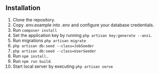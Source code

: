 





## Installation

1. Clone the repository.
2. Copy .env.example into .env and configure your database credentials.
3. Run `composer install`
4. Set the application key by running `php artisan key:generate --ansi`.
5. Run migrations `php artisan migrate`
5. `php artisan db:seed --class=JobSeeder`
6. `php artisan db:seed --class=UserSeeder`
7. Run `npm install`..
8. Run `npm run build`.
9. Start local server by executing `php artisan serve`

